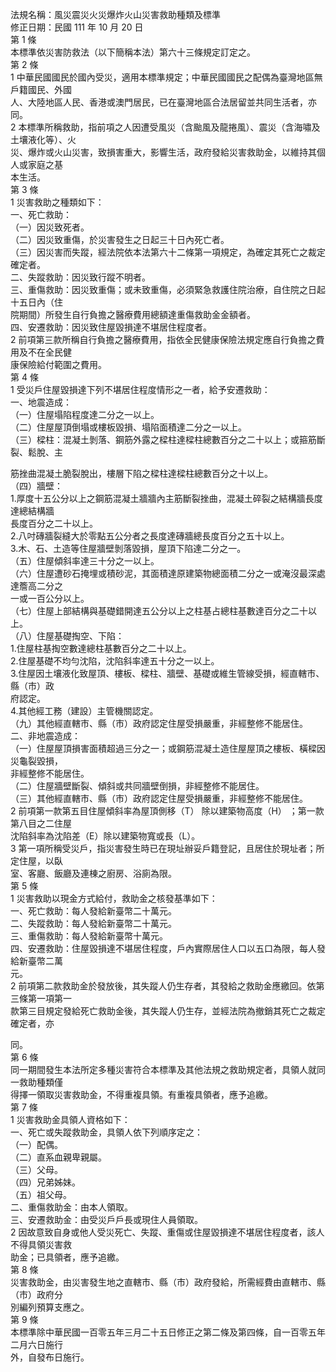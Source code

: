 法規名稱：風災震災火災爆炸火山災害救助種類及標準  
修正日期：民國 111 年 10 月 20 日  
第 1 條  
本標準依災害防救法（以下簡稱本法）第六十三條規定訂定之。  
第 2 條  
1 中華民國國民於國內受災，適用本標準規定；中華民國國民之配偶為臺灣地區無戶籍國民、外國  
人、大陸地區人民、香港或澳門居民，已在臺灣地區合法居留並共同生活者，亦同。  
2 本標準所稱救助，指前項之人因遭受風災（含颱風及龍捲風）、震災（含海嘯及土壤液化等）、火  
災、爆炸或火山災害，致損害重大，影響生活，政府發給災害救助金，以維持其個人或家庭之基  
本生活。  
第 3 條  
1 災害救助之種類如下：  
一、死亡救助：  
（一）因災致死者。  
（二）因災致重傷，於災害發生之日起三十日內死亡者。  
（三）因災害而失蹤，經法院依本法第六十二條第一項規定，為確定其死亡之裁定確定者。  
二、失蹤救助：因災致行蹤不明者。  
三、重傷救助：因災致重傷；或未致重傷，必須緊急救護住院治療，自住院之日起十五日內（住  
院期間）所發生自行負擔之醫療費用總額達重傷救助金金額者。  
四、安遷救助：因災致住屋毀損達不堪居住程度者。  
2 前項第三款所稱自行負擔之醫療費用，指依全民健康保險法規定應自行負擔之費用及不在全民健  
康保險給付範圍之費用。  
第 4 條  
1 受災戶住屋毀損達下列不堪居住程度情形之一者，給予安遷救助：  
一、地震造成：  
（一）住屋塌陷程度達二分之一以上。  
（二）住屋屋頂倒塌或樓板毀損、塌陷面積達二分之一以上。  
（三）樑柱：混凝土剝落、鋼筋外露之樑柱達樑柱總數百分之二十以上；或箍筋斷裂、鬆脫、主  


筋挫曲混凝土脆裂脫出，樓層下陷之樑柱達樑柱總數百分之十以上。  
（四）牆壁：  
1.厚度十五公分以上之鋼筋混凝土牆牆內主筋斷裂挫曲，混凝土碎裂之結構牆長度達總結構牆  
長度百分之二十以上。  
2.八吋磚牆裂縫大於零點五公分者之長度達磚牆總長度百分之五十以上。  
3.木、石、土造等住屋牆壁剝落毀損，屋頂下陷達二分之一。  
（五）住屋傾斜率達三十分之一以上。  
（六）住屋遭砂石掩埋或積砂泥，其面積達原建築物總面積二分之一或淹沒最深處達簷高二分之  
一或一百公分以上。  
（七）住屋上部結構與基礎錯開達五公分以上之柱基占總柱基數達百分之二十以上。  
（八）住屋基礎掏空、下陷：  
1.住屋柱基掏空數達總柱基數百分之二十以上。  
2.住屋基礎不均勻沈陷，沈陷斜率達五十分之一以上。  
3.住屋因土壤液化致屋頂、樓板、樑柱、牆壁、基礎或維生管線受損，經直轄市、縣（市）政  
府認定。  
4.其他經工務（建設）主管機關認定。  
（九）其他經直轄市、縣（市）政府認定住屋受損嚴重，非經整修不能居住。  
二、非地震造成：  
（一）住屋屋頂損害面積超過三分之一；或鋼筋混凝土造住屋屋頂之樓板、橫樑因災龜裂毀損，  
非經整修不能居住。  
（二）住屋牆壁斷裂、傾斜或共同牆壁倒損，非經整修不能居住。  
（三）其他經直轄市、縣（市）政府認定住屋受損嚴重，非經整修不能居住。  
2 前項第一款第五目住屋傾斜率為屋頂側移（T） 除以建築物高度（H） ；第一款第八目之二住屋  
沈陷斜率為沈陷差（E）除以建築物寬或長（L）。  
3 第一項所稱受災戶，指災害發生時已在現址辦妥戶籍登記，且居住於現址者；所定住屋，以臥  
室、客廳、飯廳及連棟之廚房、浴廁為限。  
第 5 條  
1 災害救助以現金方式給付，救助金之核發基準如下：  
一、死亡救助：每人發給新臺幣二十萬元。  
二、失蹤救助：每人發給新臺幣二十萬元。  
三、重傷救助：每人發給新臺幣十萬元。  
四、安遷救助：住屋毀損達不堪居住程度，戶內實際居住人口以五口為限，每人發給新臺幣二萬  
元。  
2 前項第二款救助金於發放後，其失蹤人仍生存者，其發給之救助金應繳回。依第三條第一項第一  
款第三目規定發給死亡救助金後，其失蹤人仍生存，並經法院為撤銷其死亡之裁定確定者，亦  


同。  
第 6 條  
同一期間發生本法所定多種災害符合本標準及其他法規之救助規定者，具領人就同一救助種類僅  
得擇一領取災害救助金，不得重複具領。有重複具領者，應予追繳。  
第 7 條  
1 災害救助金具領人資格如下：  
一、死亡或失蹤救助金，具領人依下列順序定之：  
（一）配偶。  
（二）直系血親卑親屬。  
（三）父母。  
（四）兄弟姊妹。  
（五）祖父母。  
二、重傷救助金：由本人領取。  
三、安遷救助金：由受災戶戶長或現住人員領取。  
2 因故意致自身或他人受災死亡、失蹤、重傷或住屋毀損達不堪居住程度者，該人不得具領災害救  
助金；已具領者，應予追繳。  
第 8 條  
災害救助金，由災害發生地之直轄市、縣（市）政府發給，所需經費由直轄市、縣（市）政府分  
別編列預算支應之。  
第 9 條  
本標準除中華民國一百零五年三月二十五日修正之第二條及第四條，自一百零五年二月六日施行  
外，自發布日施行。  



